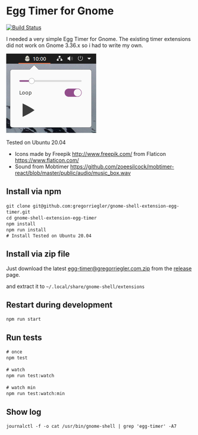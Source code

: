 # Egg Timer for Gnome
[![Build Status](https://travis-ci.com/gregorriegler/gnome-shell-extension-egg-timer.svg?branch=master)](https://travis-ci.com/gregorriegler/gnome-shell-extension-egg-timer)

I needed a very simple Egg Timer for Gnome.
The existing timer extensions did not work on Gnome 3.36.x so i had to write my own.

![Egg Timer](egg-timer.png)

Tested on Ubuntu 20.04

- Icons made by Freepik <http://www.freepik.com/> from Flaticon <https://www.flaticon.com/>
- Sound from Mobtimer <https://github.com/zoeesilcock/mobtimer-react/blob/master/public/audio/music_box.wav>

## Install via npm
```
git clone git@github.com:gregorriegler/gnome-shell-extension-egg-timer.git
cd gnome-shell-extension-egg-timer
npm install
npm run install
# Install Tested on Ubuntu 20.04
```

## Install via zip file
Just download the latest [egg-timer@gregorriegler.com.zip](https://github.com/gregorriegler/gnome-shell-extension-egg-timer/releases/download/v0.2-beta/egg-timer@gregorriegler.com.zip) from the [release](https://github.com/gregorriegler/gnome-shell-extension-egg-timer/releases/) page.

and extract it to `~/.local/share/gnome-shell/extensions`

## Restart during development
```
npm run start
```

## Run tests
```
# once
npm test

# watch
npm run test:watch

# watch min
npm run test:watch:min
```


## Show log

```
journalctl -f -o cat /usr/bin/gnome-shell | grep 'egg-timer' -A7
```
